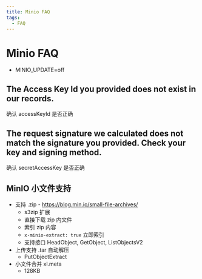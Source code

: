 ```yaml
---
title: Minio FAQ
tags:
  - FAQ
---
```


# Minio FAQ

- MINIO_UPDATE=off

## The Access Key Id you provided does not exist in our records.

确认 accessKeyId 是否正确

## The request signature we calculated does not match the signature you provided. Check your key and signing method.

确认 secretAccessKey 是否正确

## MinIO 小文件支持

- 支持 .zip - https://blog.min.io/small-file-archives/
  - s3zip 扩展
  - 直接下载 zip 内文件
  - 索引 zip 内容
  - `x-minio-extract: true` 立即索引
  - 支持接口 HeadObject, GetObject, ListObjectsV2
- 上传支持 .tar 自动解压
  - PutObjectExtract
- 小文件合并 xl.meta
  - 128KB
